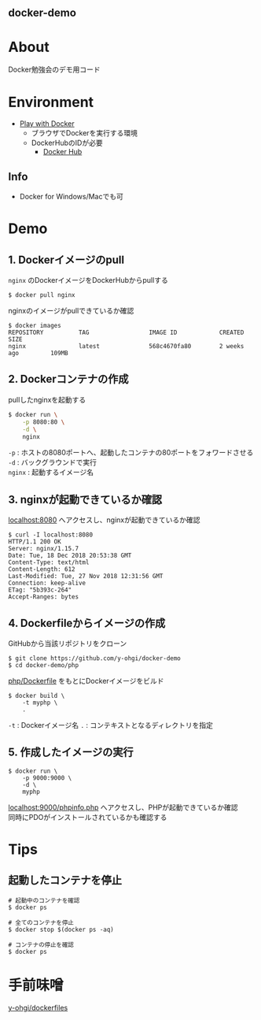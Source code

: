 docker-demo
---


# About
Docker勉強会のデモ用コード

# Environment
* [Play with Docker](https://labs.play-with-docker.com/)
    - ブラウザでDockerを実行する環境
    - DockerHubのIDが必要
        - [Docker Hub](https://hub.docker.com/)

## Info
* Docker for Windows/Macでも可

# Demo
## 1. Dockerイメージのpull
`nginx` のDockerイメージをDockerHubからpullする

```
$ docker pull nginx
```

nginxのイメージがpullできているか確認

```
$ docker images
REPOSITORY          TAG                 IMAGE ID            CREATED             SIZE
nginx               latest              568c4670fa80        2 weeks ago         109MB
```

## 2. Dockerコンテナの作成
pullしたnginxを起動する

```bash
$ docker run \
    -p 8080:80 \
    -d \
    nginx
```

`-p` : ホストの8080ポートへ、起動したコンテナの80ポートをフォワードさせる  
`-d` : バックグラウンドで実行  
`nginx` : 起動するイメージ名


## 3. nginxが起動できているか確認
[localhost:8080](http://localhost:8080/) へアクセスし、nginxが起動できているか確認

```
$ curl -I localhost:8080
HTTP/1.1 200 OK
Server: nginx/1.15.7
Date: Tue, 18 Dec 2018 20:53:38 GMT
Content-Type: text/html
Content-Length: 612
Last-Modified: Tue, 27 Nov 2018 12:31:56 GMT
Connection: keep-alive
ETag: "5b393c-264"
Accept-Ranges: bytes
```

## 4. Dockerfileからイメージの作成
GitHubから当該リポジトリをクローン
```
$ git clone https://github.com/y-ohgi/docker-demo
$ cd docker-demo/php
```

[php/Dockerfile](php/Dockerfile) をもとにDockerイメージをビルド
```
$ docker build \
    -t myphp \
    .
```

`-t` : Dockerイメージ名
`.` : コンテキストとなるディレクトリを指定

## 5. 作成したイメージの実行

```
$ docker run \
    -p 9000:9000 \
    -d \
    myphp
```

[localhost:9000/phpinfo.php](http://localhost:9000/phpinfo.php) へアクセスし、PHPが起動できているか確認  
同時にPDOがインストールされているかも確認する


# Tips
## 起動したコンテナを停止
```
# 起動中のコンテナを確認
$ docker ps

# 全てのコンテナを停止
$ docker stop $(docker ps -aq)

# コンテナの停止を確認
$ docker ps
```


# 手前味噌
[y-ohgi/dockerfiles](https://github.com/y-ohgi/dockerfiles)

